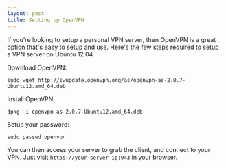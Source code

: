 ```yaml
---
layout: post
title: Setting up OpenVPN
---
```

If you're looking to setup a personal VPN server, then OpenVPN is a great
option that's easy to setup and use. Here's the few steps required to setup a
VPN server on Ubuntu 12.04.

Download OpenVPN:

`sudo wget http://swupdate.openvpn.org/as/openvpn-as-2.0.7-Ubuntu12.amd_64.deb`

Install OpenVPN:

`dpkg -i openvpn-as-2.0.7-Ubuntu12.amd_64.deb`

Setup your password:

`sudo passwd openvpn`

You can then access your server to grab the client, and connect to your VPN.
Just visit `https://your-server-ip:943` in your browser.
